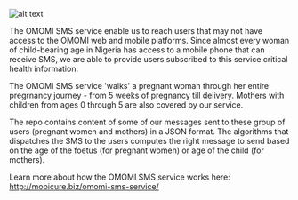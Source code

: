 ![alt text](https://github.com/omomi/SmsContent/blob/master/image.jpg)

The OMOMI SMS service enable us to reach users that may not have access to the OMOMI web and mobile platforms.
Since almost every woman of child-bearing age in Nigeria has access to a mobile phone that can receive SMS,
we are able to provide users subscribed to this service critical health information.

The OMOMI SMS service 'walks' a pregnant woman through her entire pregrnancy journey - from 5 weeks of pregnancy till delivery.
Mothers with children from ages 0 through 5 are also covered by our service.

The repo contains content of some of our messages sent to these group of users (pregnant women and mothers) in a JSON format.
The algorithms that dispatches the SMS to the users computes the right message to send based on the age of the foetus (for pregnant women) or age of the child (for mothers).

Learn more about how the OMOMI SMS service works here: http://mobicure.biz/omomi-sms-service/
